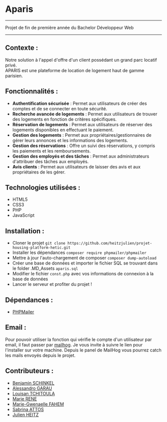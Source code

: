 # **Aparis**

--- 

Projet de fin de première année du Bachelor Développeur Web

---

## **Contexte** : 

Notre solution à l'appel d'offre d'un client possédant un grand parc locatif privé. 
<br>APARIS est une plateforme de location de logement haut de gamme parisien. 

## **Fonctionnalités** :
- **Authentification sécurisée** : Permet aux utilisateurs de créer des comptes et de se connecter en toute sécurité.
- **Recherche avancée de logements** : Permet aux utilisateurs de trouver des logements en fonction de critères spécifiques.
- **Réservation de logements** : Permet aux utilisateurs de réserver des logements disponibles en effectuant le paiement.
- **Gestion des logements** : Permet aux propriétaires/gestionnaires de gérer leurs annonces et les informations des logements.
- **Gestion des réservations** : Offre un suivi des réservations, y compris les paiements et les remboursements.
- **Gestion des employés et des tâches** : Permet aux administrateurs d'attribuer des tâches aux employés.
- **Avis clients** : Permet aux utilisateurs de laisser des avis et aux propriétaires de les gérer.

## **Technologies utilisées** :

- HTML5
- CSS3
- PHP
- JavaScript

## **Installation** :
- Cloner le projet ```git clone https://github.com/heitzjulien/projet-housing-platform-hetic.git```
- Installer les dépendances ```composer require phpmailer/phpmailer```
- Mettre à jour l'auto-chargement de composer ```composer dump-autoload```
- Créer une base de données et importer le fichier SQL se trouvant dans le folder .MD_Assets ```aparis.sql```
- Modifier le fichier ```const.php``` avec vos informations de connexion à la base de données
- Lancer le serveur et profiter du projet !

## **Dépendances** :
- [PHPMailer](https://github.com/PHPMailer/PHPMailer)

## **Email** : 
Pour pouvoir utiliser la fonction qui vérifie le compte d'un utilisateur par email, il faut passer par [mailhog](https://github.com/mailhog/MailHog).
Je vous invite à suivre le lien pour l'installer sur votre machine. Depuis le panel de MailHog vous pourrez catch les mails envoyés depuis le projet. 

## **Contributeurs** : 
- [Benjamin SCHINKEL](https://github.com/LeBenjos)
- [Alessandro GARAU](https://github.com/AlessGarau)
- [Louisan TCHITOULA](https://github.com/LTOssian)
- [Marie RENE](https://github.com/TainaMarieRene)
- [Marie-Gwenaelle FAHEM](https://github.com/Marie-GwenaelleFahem)
- [Sabrina ATTOS](https://github.com/anirbas2)
- [Julien HEITZ](https://github.com/heitzjulien)
